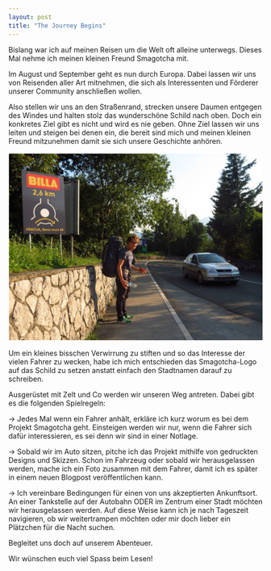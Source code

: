 ```yaml
---
layout: post
title: "The Journey Begins"
---
```


Bislang war ich auf meinen Reisen um die Welt oft alleine unterwegs. Dieses Mal nehme ich meinen kleinen Freund Smagotcha mit.

Im August und September geht es nun durch Europa. Dabei lassen wir uns von Reisenden aller Art mitnehmen, die sich als Interessenten und Förderer unserer Community anschließen wollen.

Also stellen wir uns an den Straßenrand, strecken unsere Daumen entgegen des Windes und halten stolz das wunderschöne Schild nach oben. Doch ein konkretes Ziel gibt es nicht und wird es nie geben. Ohne Ziel lassen wir uns leiten und steigen bei denen ein, die bereit sind mich und meinen kleinen Freund mitzunehmen damit sie sich unsere Geschichte anhören.

![Testbild](/blog_images/BlogTest.png)

Um ein kleines bisschen Verwirrung zu stiften und so das Interesse der vielen Fahrer zu wecken, habe ich mich entschieden das Smagotcha-Logo auf das Schild zu setzen anstatt einfach den Stadtnamen darauf zu schreiben.

Ausgerüstet mit Zelt und Co werden wir unseren Weg antreten. Dabei gibt es die folgenden Spielregeln:

-> Jedes Mal wenn ein Fahrer anhält, erkläre ich kurz worum es bei dem Projekt Smagotcha geht. Einsteigen werden wir nur, wenn die Fahrer sich dafür interessieren, es sei denn wir sind in einer Notlage.

-> Sobald wir im Auto sitzen, pitche ich das Projekt mithilfe von gedruckten Designs und Skizzen. Schon im Fahrzeug oder sobald wir herausgelassen werden, mache ich ein Foto zusammen mit dem Fahrer, damit ich es später in einem neuen Blogpost veröffentlichen kann.

-> Ich vereinbare Bedingungen für einen von uns akzeptierten Ankunftsort. An einer Tankstelle auf der Autobahn ODER im Zentrum einer Stadt möchten wir herausgelassen werden. Auf diese Weise kann ich je nach Tageszeit navigieren, ob wir weitertrampen möchten oder mir doch lieber ein Plätzchen für die Nacht suchen.

Begleitet uns doch auf unserem Abenteuer.

Wir wünschen euch viel Spass beim Lesen!
